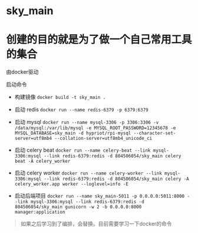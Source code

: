 # sky_main

# 创建的目的就是为了做一个自己常用工具的集合

由docker驱动

启动命令

* 构建镜像 `docker build -t sky_main .`

* 启动 redis `docker run --name redis-6379 -p 6379:6379`

* 启动 mysql `docker run --name mysql-3306 -p 3306:3306 -v /data/mysql:/var/lib/mysql -e MYSQL_ROOT_PASSWORD=12345678 -e MYSQL_DATABASE=sky_main -d hypriot/rpi-mysql --character-set-server=utf8mb4 --collation-server=utf8mb4_unicode_ci`

* 启动 celery beat `docker run --name celery-beat --link mysql-3306:mysql --link redis-6379:redis -d 804506054/sky_main celery beat -A celery_worker`

* 启动 celery worker `docker run --name celery-worker --link mysql-3306:mysql --link redis-6379:redis -d 804506054/sky_main celery -A celery_worker.app worker --loglevel=info -E`

* 启动后端项目 `docker run --name sky_main-5011 -p 0.0.0.0:5011:8000 --link mysql-3306:mysql --link redis-6379:redis -d 804506054/sky_main gunicorn -w 2 -b 0.0.0.0:8000 manager:application`

> 如果之后学习到了编排，会替换。目前需要学习一下docker的命令